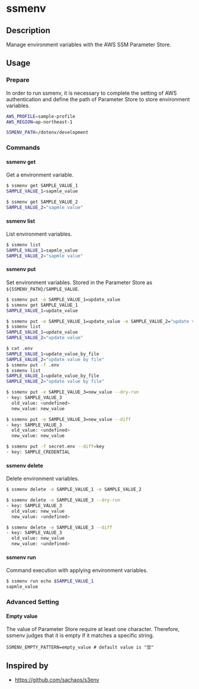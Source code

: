 # ssmenv

## Description

Manage environment variables with the AWS SSM Parameter Store.

## Usage

### Prepare

In order to run ssmenv, it is necessary to complete the setting of AWS authentication and define the path of Parameter Store to store environment variables.

```sh
AWS_PROFILE=sample-profile
AWS_REGION=ap-northeast-1

SSMENV_PATH=/dotenv/development
```

### Commands

#### ssmenv get

Get a environment variable.

```sh
$ ssmenv get SAMPLE_VALUE_1
SAMPLE_VALUE_1=sapmle_value

$ ssmenv get SAMPLE_VALUE_2
SAMPLE_VALUE_2="sapmle value"
```

#### ssmenv list

List environment variables.

```sh
$ ssmenv list
SAMPLE_VALUE_1=sapmle_value
SAMPLE_VALUE_2="sapmle value"
```

#### ssmenv put

Set environment variables.
Stored in the Parameter Store as `${SSMENV_PATH}/SAMPLE_VALUE`.

```sh
$ ssmenv put -e SAMPLE_VALUE_1=update_value
$ ssmenv get SAMPLE_VALUE_1
SAMPLE_VALUE_1=update_value

$ ssmenv put -e SAMPLE_VALUE_1=update_value -e SAMPLE_VALUE_2="update value"
$ ssmenv list
SAMPLE_VALUE_1=update_value
SAMPLE_VALUE_2="update value"

$ cat .env
SAMPLE_VALUE_1=update_value_by_file
SAMPLE_VALUE_2="update value by file"
$ ssmenv put -f .env
$ ssmenv list
SAMPLE_VALUE_1=update_value_by_file
SAMPLE_VALUE_2="update value by file"

$ ssmenv put -e SAMPLE_VALUE_3=new_value --dry-run
- key: SAMPLE_VALUE_3
  old_value: <undefined>
  new_value: new_value

$ ssmenv put -e SAMPLE_VALUE_3=new_value --diff
- key: SAMPLE_VALUE_3
  old_value: <undefined>
  new_value: new_value

$ ssmenv put -f secret.env --diff=key
- key: SAMPLE_CREDENTIAL
```

#### ssmenv delete

Delete environment variables.

```sh
$ ssmenv delete -e SAMPLE_VALUE_1 -e SAMPLE_VALUE_2

$ ssmenv delete -e SAMPLE_VALUE_3 --dry-run
- key: SAMPLE_VALUE_3
  old_value: new_value
  new_value: <undefined>

$ ssmenv delete -e SAMPLE_VALUE_3 --diff
- key: SAMPLE_VALUE_3
  old_value: new_value
  new_value: <undefined>
```

#### ssmenv run

Command execution with applying environment variables.

```sh
$ ssmenv run echo $SAMPLE_VALUE_1
sapmle_value
```

### Advanced Setting

#### Empty value

The value of Parameter Store require at least one character.
Therefore, ssmenv judges that it is empty if it matches a specific string.
```
SSMENV_EMPTY_PATTERN=empty_value # default value is "🈳"
```

## Inspired by

- https://github.com/sachaos/s3env
